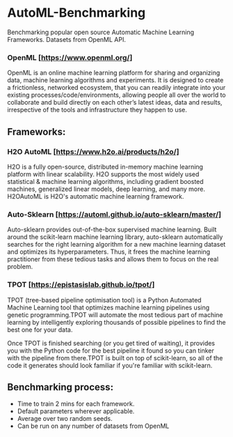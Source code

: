 # AutoML-Benchmarking
Benchmarking popular open source Automatic Machine Learning Frameworks. Datasets from OpenML API.  

### OpenML [https://www.openml.org/]
OpenML is an online machine learning platform for sharing and organizing data, machine learning algorithms and experiments. It is designed to create a frictionless, networked ecosystem, that you can readily integrate into your existing processes/code/environments, allowing people all over the world to collaborate and build directly on each other’s latest ideas, data and results, irrespective of the tools and infrastructure they happen to use.

## Frameworks:
### H2O AutoML [https://www.h2o.ai/products/h2o/] 
H2O is a fully open-source, distributed in-memory machine learning platform with linear scalability. H2O supports the most widely used statistical & machine learning algorithms, including gradient boosted machines, generalized linear models, deep learning, and many more. H2OAutoML is H2O's automatic machine learning framework. 

### Auto-Sklearn [https://automl.github.io/auto-sklearn/master/]
Auto-sklearn provides out-of-the-box supervised machine learning. Built around the scikit-learn machine learning library, auto-sklearn automatically searches for the right learning algorithm for a new machine learning dataset and optimizes its hyperparameters. Thus, it frees the machine learning practitioner from these tedious tasks and allows them to focus on the real problem.

### TPOT [https://epistasislab.github.io/tpot/]
TPOT (tree-based pipeline optimisation tool) is a Python Automated Machine Learning tool that optimizes machine learning pipelines using genetic programming.TPOT will automate the most tedious part of machine learning by intelligently exploring thousands of possible pipelines to find the best one for your data.

Once TPOT is finished searching (or you get tired of waiting), it provides you with the Python code for the best pipeline it found so you can tinker with the pipeline from there.TPOT is built on top of scikit-learn, so all of the code it generates should look familiar if you're familiar with scikit-learn.

## Benchmarking process:
- Time to train 2 mins for each framework. 
- Default parameters wherever applicable.
- Average over two random seeds.
- Can be run on any number of datasets from OpenML
